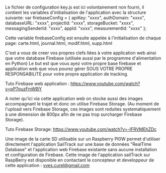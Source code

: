 Le fichier de configuration key.js est ici volontairement non fourni, il contient les variables d'initialisation de l'application avec la structure suivante:
var firebaseConfig = {
    apiKey: "xxxx",
    authDomain: "xxxx",
    databaseURL: "xxxx",
    projectId: "xxxx",
    storageBucket: "xxxx",
    messagingSenderId: "xxxx",
    appId: "xxxx",
    measurementId: "xxxx"
};

Cette variable firebaseConfig est ensuite appelée à l'initialisation de chaque page: carte.html, journal.html, modif.html, supp.html

C'est a vous de creer vos propres clefs liées à votre application web ainsi que votre database Firebase (utilisée aussi par le programme d'alimentation en Python)
Le but est que vous ayez votre propre base firebase et application web que vous pourez gérer SOUS VOTRE PROPRE RESPONSABILITE pour votre propre application de tracking.

Tuto Firebase web application : https://www.youtube.com/watch?v=pP7quzFmWBY

A noter qu'ici via cette application web on stocke aussi des images accompagnant le trajet et donc on utilise Firebase Storage. (Au moment de l'upload vers Firebase Storage, ces images sont reduites systematiquement à une dimension de 800px afin de ne pas trop surcharger Firebase Storage).

Tuto Firebase Storage:  https://www.youtube.com/watch?v=-IFRVMEhZDc

Une image de la carte SD utilisable sur un Raspberry PI0W permet d'utiliser directement l'application SailTrack sur une base de données "RealTime Database" et l'application web Firebase existante sans aucune installation et configuration de Firebase. Cette image de l'application sailTrack sur RaspBerry est disponible en contactant le concepteur et developpeur de cette application : yves.curel@gmail.com






